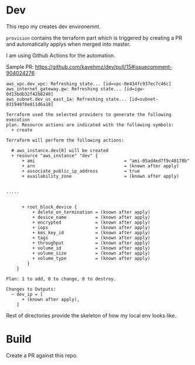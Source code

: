 # Dev
This repo my creates dev environemnt.

`provision` contains the terraform part which is triggered by creating a PR and automatically applys when merged into master.

I am using Github Actions for the automation.

Sample PR: https://github.com/kavehmz/dev/pull/15#issuecomment-904024276

```hcl
aws_vpc.dev_vpc: Refreshing state... [id=vpc-0e434fc937ec7c46c]
aws_internet_gateway.gw: Refreshing state... [id=igw-0d13bdb32f42b8240]
aws_subnet.dev_us_east_1a: Refreshing state... [id=subnet-031948f8e811d6a18]

Terraform used the selected providers to generate the following execution
plan. Resource actions are indicated with the following symbols:
  + create

Terraform will perform the following actions:

  # aws_instance.dev[0] will be created
  + resource "aws_instance" "dev" {
      + ami                                  = "ami-05ad4ed7f9c48178b"
      + arn                                  = (known after apply)
      + associate_public_ip_address          = true
      + availability_zone                    = (known after apply)


.....


      + root_block_device {
          + delete_on_termination = (known after apply)
          + device_name           = (known after apply)
          + encrypted             = (known after apply)
          + iops                  = (known after apply)
          + kms_key_id            = (known after apply)
          + tags                  = (known after apply)
          + throughput            = (known after apply)
          + volume_id             = (known after apply)
          + volume_size           = (known after apply)
          + volume_type           = (known after apply)
        }
    }

Plan: 1 to add, 0 to change, 0 to destroy.

Changes to Outputs:
  ~ dev_ip = [
      + (known after apply),
    ]

```

Rest of directories provide the skeleton of how my local env looks like.

# Build
Create a PR against this repo.
